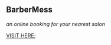## BarberMess
_an online booking for your nearest salon_

[VISIT HERE](https://codestarsingh.github.io/Barber-Mess);
